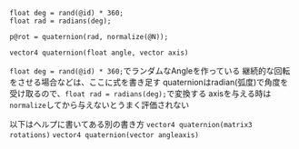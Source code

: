 ```
float deg = rand(@id) * 360;
float rad = radians(deg);

p@rot = quaternion(rad, normalize(@N));
```

`vector4 quaternion(float angle, vector axis)`

`float deg = rand(@id) * 360;`でランダムなAngleを作っている
継続的な回転をさせる場合などは、ここに式を書き足す
quaternionはradian(弧度)で角度を受け取るので、`float rad = radians(deg);`で変換する
axisを与える時は`normalize`してから与えないとうまく評価されない

以下はヘルプに書いてある別の書き方
`vector4 quaternion(matrix3 rotations)`
`vector4 quaternion(vector angleaxis)`
